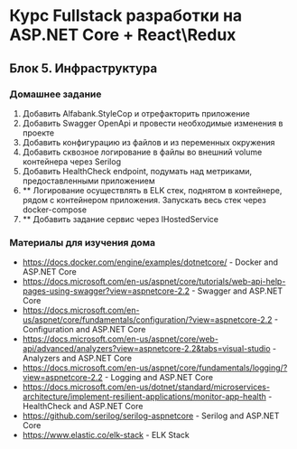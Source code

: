 # Курс Fullstack разработки на ASP.NET Core + React\Redux

## Блок 5. Инфраструктура

### Домашнее задание

1. Добавить Alfabank.StyleCop и отрефакторить приложение
2. Добавить Swagger OpenApi и провести необходимые изменения в проекте
3. Добавить конфигурацию из файлов и из переменных окружения
4. Добавить сквозное логирование в файлы во внешний volume контейнера через Serilog
5. Добавить HealthCheck endpoint, подумать над метриками, предоставленными приложением
6. \*\* Логирование осуществлять в ELK стек, поднятом в контейнере, рядом с контейнером приложения. Запускать весь стек через docker-compose
7. \*\* Добавить задание сервис через IHostedService

### Материалы для изучения дома

- <https://docs.docker.com/engine/examples/dotnetcore/> - Docker and ASP.NET Core
- <https://docs.microsoft.com/en-us/aspnet/core/tutorials/web-api-help-pages-using-swagger?view=aspnetcore-2.2> - Swagger and ASP.NET Core
- <https://docs.microsoft.com/en-us/aspnet/core/fundamentals/configuration/?view=aspnetcore-2.2> - Configuration and ASP.NET Core
- <https://docs.microsoft.com/en-us/aspnet/core/web-api/advanced/analyzers?view=aspnetcore-2.2&tabs=visual-studio> - Analyzers and ASP.NET Core
- <https://docs.microsoft.com/en-us/aspnet/core/fundamentals/logging/?view=aspnetcore-2.2> - Logging and ASP.NET Core
- <https://docs.microsoft.com/en-us/dotnet/standard/microservices-architecture/implement-resilient-applications/monitor-app-health> - HealthCheck and ASP.NET Core
- <https://github.com/serilog/serilog-aspnetcore> - Serilog and ASP.NET Core
- <https://www.elastic.co/elk-stack> - ELK Stack